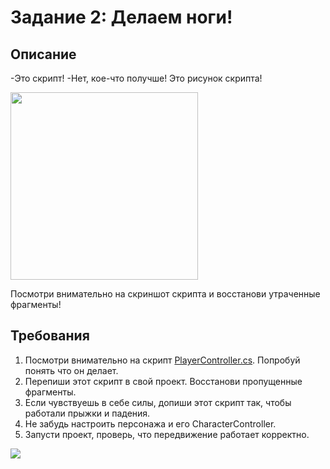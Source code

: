 # Задание 2: Делаем ноги!

## Описание

-Это скрипт! 
-Нет, кое-что получше! Это рисунок скрипта!

<img src="https://github.com/copetonrob/YP_Unity_M3_W1/blob/main/img/meme2.jpg" width="300"/>

Посмотри внимательно на скриншот скрипта и восстанови утраченные фрагменты!

## Требования

1. Посмотри внимательно на скрипт [PlayerController.cs](/PlayerController.cs). Попробуй понять что он делает.
2. Перепиши этот скрипт в свой проект. Восстанови пропущенные фрагменты.
3. Если чувствуешь в себе силы, допиши этот скрипт так, чтобы работали прыжки и падения.
4. Не забудь настроить персонажа и его CharacterController.
5. Запусти проект, проверь, что передвижение работает корректно.

<img src="https://github.com/copetonrob/YP_Unity_M3_W1/blob/main/img/script2.png"/>

